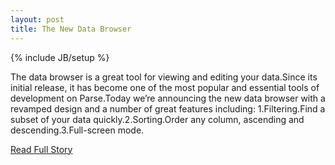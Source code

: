 ```yaml
---
layout: post
title: The New Data Browser
---
```

{% include JB/setup %}<p>The data browser is a great tool for viewing and editing your data.Since its initial release, it has become one of the most popular and essential tools of development on Parse.Today we’re announcing the new data browser with a revamped design and a number of great features including:
  1.Filtering.Find a subset of your data quickly.2.Sorting.Order any column, ascending and descending.3.Full-screen mode.</p>
<p><a href="http://blog.parse.com/2012/12/20/the-new-data-browser-2/">Read Full Story</a></p>
